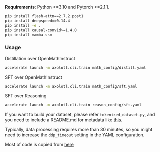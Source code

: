 **Requirements**: Python >=3.10 and Pytorch >=2.1.1.

```bash
pip install flash-attn==2.7.2.post1
pip install deepspeed==0.14.4
pip install -e .
pip install causal-conv1d>=1.4.0
pip install mamba-ssm
```

### Usage

Distillation over OpenMathInstruct

```bash
accelerate launch -m axolotl.cli.train math_config/distill.yaml
```

SFT over OpenMathInstruct

```bash
accelerate launch -m axolotl.cli.train math_config/sft.yaml
```

SFT over Reasoning

```bash
accelerate launch -m axolotl.cli.train reason_config/sft.yaml
```

If you want to build your dataset, please refer `tokenized_dataset.py`, and you need to include a README.md for metadata like [this](https://huggingface.co/datasets/JunxiongWang/R1_Sythetic_SFT/blob/main/README.md).

Typically, data processing requires more than 30 minutes, so you might need to increase the `ddp_timeout` setting in the YAML configuration.

Most of code is copied from [here](https://github.com/axolotl-ai-cloud/axolotl)
